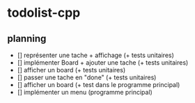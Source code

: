 # todolist-cpp

## planning

- [] représenter une tache + affichage (+ tests unitaires)
- [] implémenter Board + ajouter une tache (+ tests unitaires)
- [] afficher un board (+ tests unitaires)
- [] passer une tache en "done" (+ tests unitaires)
- [] afficher un board (+ test dans le programme principal)
- [] implémenter un menu (programme principal)


